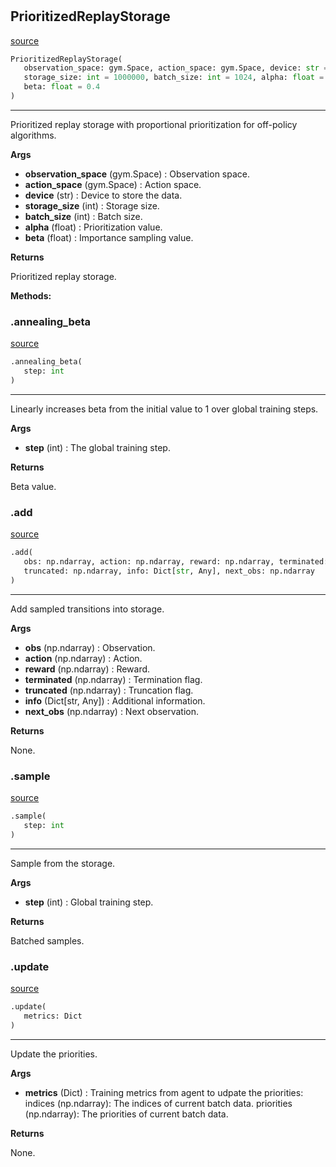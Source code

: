 #


## PrioritizedReplayStorage
[source](https://github.com/RLE-Foundation/rllte/blob/main/rllte/xploit/storage/prioritized_replay_storage.py/#L36)
```python 
PrioritizedReplayStorage(
   observation_space: gym.Space, action_space: gym.Space, device: str = 'cpu',
   storage_size: int = 1000000, batch_size: int = 1024, alpha: float = 0.6,
   beta: float = 0.4
)
```


---
Prioritized replay storage with proportional prioritization for off-policy algorithms.


**Args**

* **observation_space** (gym.Space) : Observation space.
* **action_space** (gym.Space) : Action space.
* **device** (str) : Device to store the data.
* **storage_size** (int) : Storage size.
* **batch_size** (int) : Batch size.
* **alpha** (float) : Prioritization value.
* **beta** (float) : Importance sampling value.


**Returns**

Prioritized replay storage.


**Methods:**


### .annealing_beta
[source](https://github.com/RLE-Foundation/rllte/blob/main/rllte/xploit/storage/prioritized_replay_storage.py/#L75)
```python
.annealing_beta(
   step: int
)
```

---
Linearly increases beta from the initial value to 1 over global training steps.


**Args**

* **step** (int) : The global training step.


**Returns**

Beta value.

### .add
[source](https://github.com/RLE-Foundation/rllte/blob/main/rllte/xploit/storage/prioritized_replay_storage.py/#L86)
```python
.add(
   obs: np.ndarray, action: np.ndarray, reward: np.ndarray, terminated: np.ndarray,
   truncated: np.ndarray, info: Dict[str, Any], next_obs: np.ndarray
)
```

---
Add sampled transitions into storage.


**Args**

* **obs** (np.ndarray) : Observation.
* **action** (np.ndarray) : Action.
* **reward** (np.ndarray) : Reward.
* **terminated** (np.ndarray) : Termination flag.
* **truncated** (np.ndarray) : Truncation flag.
* **info** (Dict[str, Any]) : Additional information.
* **next_obs** (np.ndarray) : Next observation.


**Returns**

None.

### .sample
[source](https://github.com/RLE-Foundation/rllte/blob/main/rllte/xploit/storage/prioritized_replay_storage.py/#L123)
```python
.sample(
   step: int
)
```

---
Sample from the storage.


**Args**

* **step** (int) : Global training step.


**Returns**

Batched samples.

### .update
[source](https://github.com/RLE-Foundation/rllte/blob/main/rllte/xploit/storage/prioritized_replay_storage.py/#L164)
```python
.update(
   metrics: Dict
)
```

---
Update the priorities.


**Args**

* **metrics** (Dict) : Training metrics from agent to udpate the priorities:
    indices (np.ndarray): The indices of current batch data.
    priorities (np.ndarray): The priorities of current batch data.


**Returns**

None.
